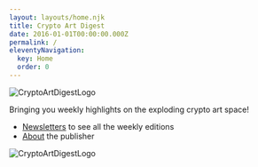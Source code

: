 ```yaml
---
layout: layouts/home.njk
title: Crypto Art Digest
date: 2016-01-01T00:00:00.000Z
permalink: /
eleventyNavigation:
  key: Home
  order: 0
---
```

![CryptoArtDigestLogo](/img/CryptoArtDigestLogo.png)

Bringing you weekly highlights on the exploding crypto art space!

* [Newsletters](/newsletters) to see all the weekly editions
* [About](/about) the publisher


![CryptoArtDigestLogo](/img/CryptoArtDigestLogo.png)
